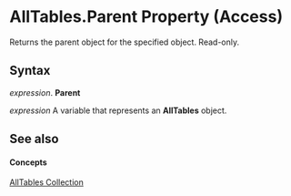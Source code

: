 
# AllTables.Parent Property (Access)

Returns the parent object for the specified object. Read-only.


## Syntax

 _expression_. **Parent**

 _expression_ A variable that represents an **AllTables** object.


## See also


#### Concepts


[AllTables Collection](530bff2d-1d0b-4790-a0f4-ffc628e7f130.md)
